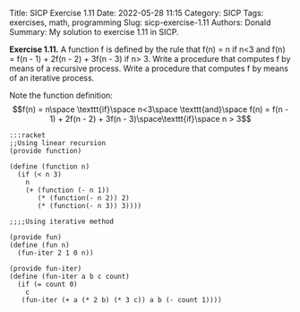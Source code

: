 Title: SICP Exercise 1.11
Date: 2022-05-28 11:15
Category: SICP
Tags: exercises, math, programming
Slug: sicp-exercise-1.11
Authors: Donald
Summary: My solution to exercise 1.11 in SICP.

**Exercise 1.11.**  A function f is defined by the rule that f(n) = n if n<3 and f(n) = f(n - 1) + 2f(n - 2) + 3f(n - 3) if n> 3. Write a procedure that computes f by means of a recursive process. Write a procedure that computes f by means of an iterative process.


Note the function definition: $$f(n) = n\space \texttt{if}\space n<3\space \texttt{and}\space f(n) = f(n - 1) + 2f(n - 2) + 3f(n - 3)\space\texttt{if}\space n > 3$$


	:::racket
	;;Using linear recursion
	(provide function)

	(define (function n)
	  (if (< n 3)
	    n
	    (+ (function (- n 1))
	       (* (function(- n 2)) 2)
	       (* (function(- n 3)) 3))))

	;;;;Using iterative method

	(provide fun)
	(define (fun n)
	  (fun-iter 2 1 0 n))

	(provide fun-iter)
	(define (fun-iter a b c count)
	  (if (= count 0)
	    c
	   (fun-iter (+ a (* 2 b) (* 3 c)) a b (- count 1))))

